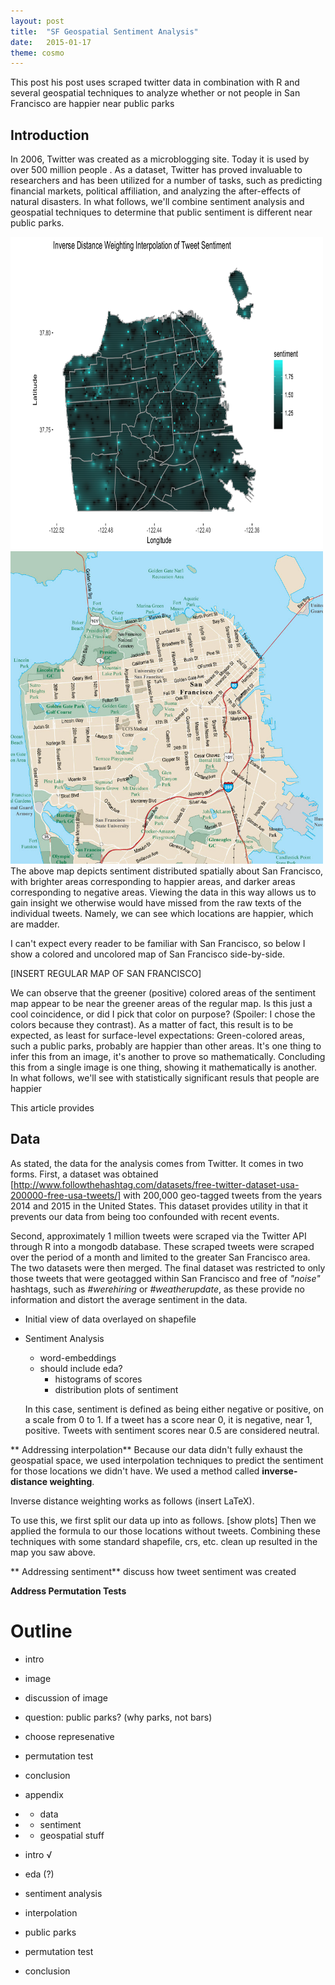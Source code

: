 ```yaml
---
layout: post
title:  "SF Geospatial Sentiment Analysis"
date:   2015-01-17
theme: cosmo
---
```


<span class="dropcap">T</span>his post his post uses scraped twitter data in combination with R and several geospatial techniques to analyze whether or not people in San Francisco are happier near public parks

## Introduction

In 2006, Twitter was created as a microblogging site. Today it is used by over 500 million people . As a dataset, Twitter has proved invaluable to researchers and has been utilized for a number of tasks, such as predicting financial markets, political affiliation, and analyzing the after-effects of natural disasters.  In what follows, we'll combine sentiment analysis and geospatial techniques to determine that public sentiment is different near public parks.

<img src="/images/idw_interpolation_plot.png" width="500" height="500" />

<img src="/images/plainsf.png" width="500" height="500" />
The above map depicts sentiment distributed spatially about San Francisco, with brighter areas corresponding to happier areas, and darker areas corresponding to negative areas. Viewing the data in this way allows us to gain insight we otherwise would have missed from the raw texts of the individual tweets. Namely, we can see which locations are happier, which are madder.

I can't expect every reader to be familiar with San Francisco, so below I show a colored and uncolored map of San Francisco side-by-side.


[INSERT REGULAR MAP OF SAN FRANCISCO]


We can observe that the greener (positive) colored areas of the sentiment map appear to be near the greener areas of the regular map. Is this just a cool coincidence, or did I pick that color on purpose? (Spoiler: I chose the colors because they contrast). As a matter of fact, this result is to be expected, as least for surface-level expectations: Green-colored areas, such a public parks, probably are happier than other areas. It's one thing to infer this from an image, it's another to prove so mathematically. Concluding this from a single image is one thing, showing it mathematically is another.
In what follows, we'll see with statistically significant resuls that people are happier 

This article provides 



## Data

As stated, the data for the analysis comes from Twitter. It comes in two forms. First, a dataset was obtained [http://www.followthehashtag.com/datasets/free-twitter-dataset-usa-200000-free-usa-tweets/] with 200,000 geo-tagged tweets from the years 2014 and 2015 in the United States. This dataset provides utility in that it prevents our data from being too confounded with recent events.

Second, approximately 1 million tweets were scraped via the Twitter API through R into a mongodb database. These scraped tweets were scraped over the period of a month and limited to the greater San Francisco area. The two datasets were then merged. The final dataset was restricted to only those tweets that were geotagged within San Francisco and free of *"noise"* hashtags, such as *#werehiring* or *#weatherupdate*, as these provide no information and distort the average sentiment in the data. 

* Initial view of data overlayed on shapefile

* Sentiment Analysis
  - word-embeddings
  - should include eda?
      - histograms of scores
      - distribution plots of sentiment
      
  In this case, sentiment is defined as being either negative or positive, on a scale from 0 to 1. If a tweet has a score near 0, it is negative, near 1, positive. Tweets with sentiment scores near 0.5 are considered neutral.



** Addressing interpolation**
Because our data didn't fully exhaust the geospatial space, we used interpolation techniques to predict the sentiment for those locations we didn't have. We used a method called **inverse-distance weighting**.

Inverse distance weighting works as follows (insert LaTeX).

To use this, we first split our data up into as follows. 
[show plots]
Then we applied the formula to our those locations without tweets.
Combining these techniques with some standard shapefile, crs, etc. clean up resulted in the map you saw above.

** Addressing sentiment**
discuss how tweet sentiment was created

**Address Permutation Tests**

# Outline

* intro
* image
* discussion of image
* question: public parks? (why parks, not bars)
* choose represenative
* permutation test
* conclusion
* appendix
*   - data
*   - sentiment
*   - geospatial stuff



* intro  √

* eda (?)
* sentiment analysis
* interpolation
* public parks
* permutation test
* conclusion

